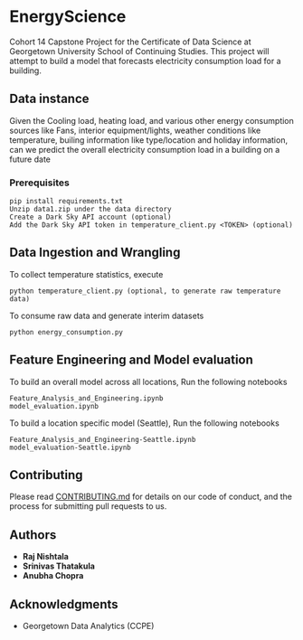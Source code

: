 # EnergyScience
Cohort 14 Capstone Project for the Certificate of Data Science at Georgetown University School of Continuing Studies.
This project will attempt to build a model that forecasts electricity consumption load for a building.

## Data instance
Given the Cooling load, heating load, and various other energy consumption sources like Fans, interior equipment/lights, weather conditions like temperature, builing information like type/location and holiday information, can we predict the overall electricity consumption load in a building on a future date


### Prerequisites
```
pip install requirements.txt
Unzip data1.zip under the data directory
Create a Dark Sky API account (optional)
Add the Dark Sky API token in temperature_client.py <TOKEN> (optional)
```

## Data Ingestion and Wrangling

To collect temperature statistics, execute

```
python temperature_client.py (optional, to generate raw temperature data)
```

To consume raw data and generate interim datasets

```
python energy_consumption.py
```

## Feature Engineering and Model evaluation
To build an overall model across all locations,
Run the following notebooks

```
Feature_Analysis_and_Engineering.ipynb
model_evaluation.ipynb
```

To build a location specific model (Seattle),
Run the following notebooks

```
Feature_Analysis_and_Engineering-Seattle.ipynb
model_evaluation-Seattle.ipynb
```

## Contributing

Please read [CONTRIBUTING.md](https://gist.github.com/PurpleBooth/b24679402957c63ec426) for details on our code of conduct, and the process for submitting pull requests to us.


## Authors

* **Raj Nishtala**
* **Srinivas Thatakula**
* **Anubha Chopra**


## Acknowledgments
* Georgetown Data Analytics (CCPE)
